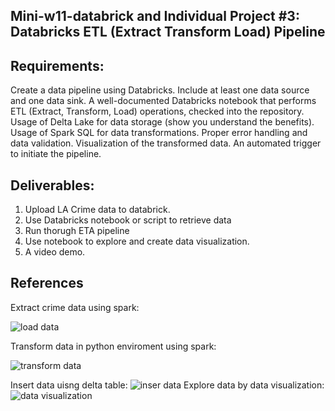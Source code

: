 ## Mini-w11-databrick and  Individual Project #3: Databricks ETL (Extract Transform Load) Pipeline

## Requirements:

Create a data pipeline using Databricks.
Include at least one data source and one data sink.
A well-documented Databricks notebook that performs ETL (Extract, Transform, Load) operations, checked into the repository.
Usage of Delta Lake for data storage (show you understand the benefits).
Usage of Spark SQL for data transformations.
Proper error handling and data validation.
Visualization of the transformed data.
An automated trigger to initiate the pipeline.

## Deliverables:

1. Upload  LA Crime data to databrick.
2. Use Databricks notebook or script to retrieve data
3. Run thorugh ETA pipeline
4. Use notebook to explore and create data visualization.
5. A video demo.


## References
Extract crime data using spark:

![load data](https://github.com/dumeixiang/mini-w11-databrick/blob/main/Screen%20Shot%202023-11-12%20at%208.59.38%20PM.png)

Transform data in python enviroment using spark:

![transform data](https://github.com/dumeixiang/mini-w11-databrick/blob/main/Screen%20Shot%202023-11-15%20at%208.46.11%20PM.png)

Insert data uisng delta table:
![inser data](https://github.com/dumeixiang/mini-w11-databrick/blob/main/Screen%20Shot%202023-11-15%20at%208.46.35%20PM.png)
Explore data by data visualization:
![data visualization](https://github.com/dumeixiang/mini-w11-databrick/blob/main/Screen%20Shot%202023-11-12%20at%209.09.14%20PM.png)




